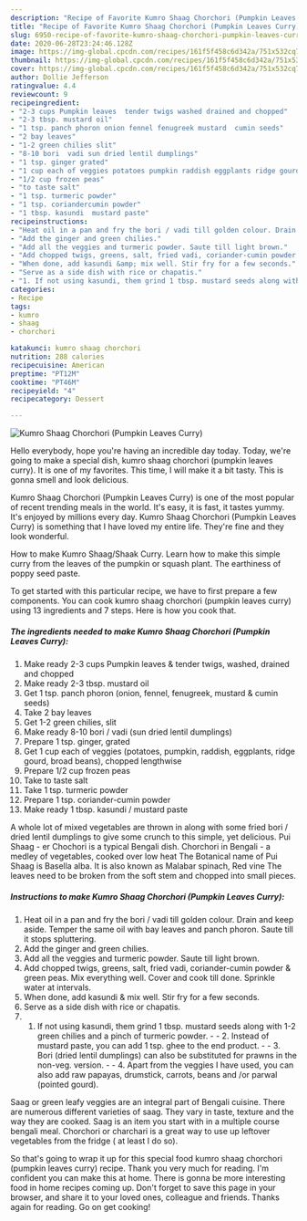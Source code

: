 ```yaml
---
description: "Recipe of Favorite Kumro Shaag Chorchori (Pumpkin Leaves Curry)"
title: "Recipe of Favorite Kumro Shaag Chorchori (Pumpkin Leaves Curry)"
slug: 6950-recipe-of-favorite-kumro-shaag-chorchori-pumpkin-leaves-curry
date: 2020-06-28T23:24:46.128Z
image: https://img-global.cpcdn.com/recipes/161f5f458c6d342a/751x532cq70/kumro-shaag-chorchori-pumpkin-leaves-curry-recipe-main-photo.jpg
thumbnail: https://img-global.cpcdn.com/recipes/161f5f458c6d342a/751x532cq70/kumro-shaag-chorchori-pumpkin-leaves-curry-recipe-main-photo.jpg
cover: https://img-global.cpcdn.com/recipes/161f5f458c6d342a/751x532cq70/kumro-shaag-chorchori-pumpkin-leaves-curry-recipe-main-photo.jpg
author: Dollie Jefferson
ratingvalue: 4.4
reviewcount: 9
recipeingredient:
- "2-3 cups Pumpkin leaves  tender twigs washed drained and chopped"
- "2-3 tbsp. mustard oil"
- "1 tsp. panch phoron onion fennel fenugreek mustard  cumin seeds"
- "2 bay leaves"
- "1-2 green chilies slit"
- "8-10 bori  vadi sun dried lentil dumplings"
- "1 tsp. ginger grated"
- "1 cup each of veggies potatoes pumpkin raddish eggplants ridge gourd broad beans chopped lengthwise"
- "1/2 cup frozen peas"
- "to taste salt"
- "1 tsp. turmeric powder"
- "1 tsp. coriandercumin powder"
- "1 tbsp. kasundi  mustard paste"
recipeinstructions:
- "Heat oil in a pan and fry the bori / vadi till golden colour. Drain and keep aside. Temper the same oil with bay leaves and panch phoron. Saute till it stops spluttering."
- "Add the ginger and green chilies."
- "Add all the veggies and turmeric powder. Saute till light brown."
- "Add chopped twigs, greens, salt, fried vadi, coriander-cumin powder &amp; green peas. Mix everything well. Cover and cook till done. Sprinkle water at intervals."
- "When done, add kasundi &amp; mix well. Stir fry for a few seconds."
- "Serve as a side dish with rice or chapatis."
- "1. If not using kasundi, them grind 1 tbsp. mustard seeds along with 1-2 green chilies and a pinch of turmeric powder.  2. Instead of mustard paste, you can add 1 tsp. ghee to the end product.   3. Bori (dried lentil dumplings) can also be substituted for prawns in the non-veg. version.  4. Apart from the veggies I have used, you can also add raw papayas, drumstick, carrots, beans and /or parwal (pointed gourd)."
categories:
- Recipe
tags:
- kumro
- shaag
- chorchori

katakunci: kumro shaag chorchori 
nutrition: 288 calories
recipecuisine: American
preptime: "PT12M"
cooktime: "PT46M"
recipeyield: "4"
recipecategory: Dessert

---
```



![Kumro Shaag Chorchori (Pumpkin Leaves Curry)](https://img-global.cpcdn.com/recipes/161f5f458c6d342a/751x532cq70/kumro-shaag-chorchori-pumpkin-leaves-curry-recipe-main-photo.jpg)

Hello everybody, hope you're having an incredible day today. Today, we're going to make a special dish, kumro shaag chorchori (pumpkin leaves curry). It is one of my favorites. This time, I will make it a bit tasty. This is gonna smell and look delicious.

Kumro Shaag Chorchori (Pumpkin Leaves Curry) is one of the most popular of recent trending meals in the world. It's easy, it is fast, it tastes yummy. It's enjoyed by millions every day. Kumro Shaag Chorchori (Pumpkin Leaves Curry) is something that I have loved my entire life. They're fine and they look wonderful.

How to make Kumro Shaag/Shaak Curry. Learn how to make this simple curry from the leaves of the pumpkin or squash plant. The earthiness of poppy seed paste.


To get started with this particular recipe, we have to first prepare a few components. You can cook kumro shaag chorchori (pumpkin leaves curry) using 13 ingredients and 7 steps. Here is how you cook that.

<!--inarticleads1-->

##### The ingredients needed to make Kumro Shaag Chorchori (Pumpkin Leaves Curry):

1. Make ready 2-3 cups Pumpkin leaves &amp; tender twigs, washed, drained and chopped
1. Make ready 2-3 tbsp. mustard oil
1. Get 1 tsp. panch phoron (onion, fennel, fenugreek, mustard &amp; cumin seeds)
1. Take 2 bay leaves
1. Get 1-2 green chilies, slit
1. Make ready 8-10 bori / vadi (sun dried lentil dumplings)
1. Prepare 1 tsp. ginger, grated
1. Get 1 cup each of veggies (potatoes, pumpkin, raddish, eggplants, ridge gourd, broad beans), chopped lengthwise
1. Prepare 1/2 cup frozen peas
1. Take to taste salt
1. Take 1 tsp. turmeric powder
1. Prepare 1 tsp. coriander-cumin powder
1. Make ready 1 tbsp. kasundi / mustard paste


A whole lot of mixed vegetables are thrown in along with some fried bori / dried lentil dumplings to give some crunch to this simple, yet delicious. Pui Shaag - er Chochori is a typical Bengali dish. Chorchori in Bengali - a medley of vegetables, cooked over low heat The Botanical name of Pui Shaag is Basella alba. It is also known as Malabar spinach, Red vine The leaves need to be broken from the soft stem and chopped into small pieces. 

<!--inarticleads2-->

##### Instructions to make Kumro Shaag Chorchori (Pumpkin Leaves Curry):

1. Heat oil in a pan and fry the bori / vadi till golden colour. Drain and keep aside. Temper the same oil with bay leaves and panch phoron. Saute till it stops spluttering.
1. Add the ginger and green chilies.
1. Add all the veggies and turmeric powder. Saute till light brown.
1. Add chopped twigs, greens, salt, fried vadi, coriander-cumin powder &amp; green peas. Mix everything well. Cover and cook till done. Sprinkle water at intervals.
1. When done, add kasundi &amp; mix well. Stir fry for a few seconds.
1. Serve as a side dish with rice or chapatis.
1. 1. If not using kasundi, them grind 1 tbsp. mustard seeds along with 1-2 green chilies and a pinch of turmeric powder. -  - 2. Instead of mustard paste, you can add 1 tsp. ghee to the end product.  -  - 3. Bori (dried lentil dumplings) can also be substituted for prawns in the non-veg. version. -  - 4. Apart from the veggies I have used, you can also add raw papayas, drumstick, carrots, beans and /or parwal (pointed gourd).


Saag or green leafy veggies are an integral part of Bengali cuisine. There are numerous different varieties of saag. They vary in taste, texture and the way they are cooked. Saag is an item you start with in a multiple course bengali meal. Chorchori or charchari is a great way to use up leftover vegetables from the fridge ( at least I do so). 

So that's going to wrap it up for this special food kumro shaag chorchori (pumpkin leaves curry) recipe. Thank you very much for reading. I'm confident you can make this at home. There is gonna be more interesting food in home recipes coming up. Don't forget to save this page in your browser, and share it to your loved ones, colleague and friends. Thanks again for reading. Go on get cooking!
